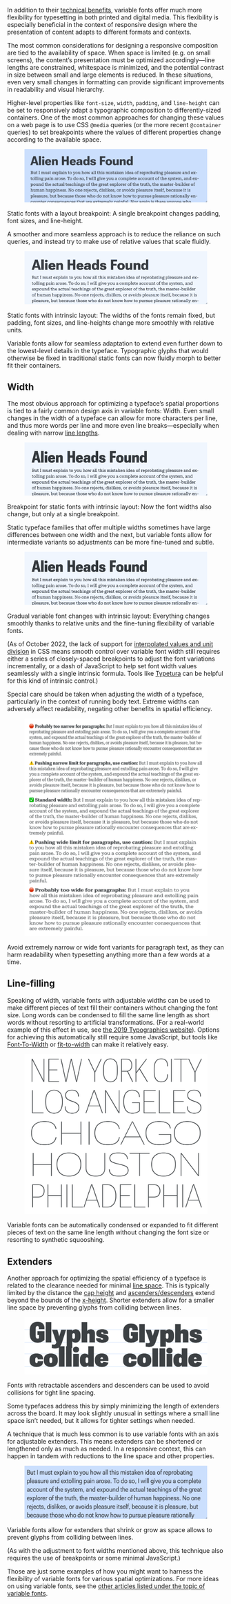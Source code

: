 In addition to their [technical benefits](/lesson/web_font_comparisons_variable_vs_static), variable fonts offer much more flexibility for typesetting in both printed and digital media. This flexibility is especially beneficial in the context of responsive design where the presentation of content adapts to different formats and contexts.

The most common considerations for designing a responsive composition are tied to the availability of space. When space is limited (e.g. on small screens), the content’s presentation must be optimized accordingly—line lengths are constrained, whitespace is minimized, and the potential contrast in size between small and large elements is reduced. In these situations, even very small changes in formatting can provide significant improvements in readability and visual hierarchy.

Higher-level properties like `font-size`, `width`, `padding`, and `line-height` can be set to responsively adapt a typographic composition to differently-sized containers. One of the most common approaches for changing these values on a web page is to use CSS `@media` queries (or the more recent `@container` queries) to set breakpoints where the values of different properties change according to the available space.

<figure>

![INSERT_ALT](images/3_1.gif)

</figure>
<figcaption>Static fonts with a layout breakpoint: A single breakpoint changes padding, font sizes, and line-height.</figcaption>

A smoother and more seamless approach is to reduce the reliance on such queries, and instead try to make use of relative values that scale fluidly.

<figure>

![INSERT_ALT](images/3_2.gif)

</figure>
<figcaption>Static fonts with intrinsic layout: The widths of the fonts remain fixed, but padding, font sizes, and line-heights change more smoothly with relative units.</figcaption>

Variable fonts allow for seamless adaptation to extend even further down to the lowest-level details in the typeface. Typographic glyphs that would otherwise be fixed in traditional static fonts can now fluidly morph to better fit their containers.

## Width

The most obvious approach for optimizing a typeface’s spatial proportions is tied to a fairly common design axis in variable fonts: Width. Even small changes in the width of a typeface can allow for more characters per line, and thus more words per line and more even line breaks—especially when dealing with narrow [line lengths](/glossary/measure_line_length).

<figure>

![INSERT_ALT](images/3_3.gif)

</figure>
<figcaption>Breakpoint for static fonts with intrinsic layout: Now the font widths also change, but only at a single breakpoint.</figcaption>

Static typeface families that offer multiple widths sometimes have large differences between one width and the next, but variable fonts allow for intermediate variants so adjustments can be more fine-tuned and subtle.

<figure>

![INSERT_ALT](images/3_4.gif)

</figure>
<figcaption>Gradual variable font changes with intrinsic layout: Everything changes smoothly thanks to relative units and the fine-tuning flexibility of variable fonts.</figcaption>

(As of October 2022, the lack of support for [interpolated values and unit division](https://css.oddbird.net/rwd/interpolation/) in CSS means smooth control over variable font width still requires either a series of closely-spaced breakpoints to adjust the font variations incrementally, or a dash of JavaScript to help set font width values seamlessly with a single intrinsic formula. Tools like [Typetura](https://typetura.com) can be helpful for this kind of intrinsic control.)

Special care should be taken when adjusting the width of a typeface, particularly in the context of running body text. Extreme widths can adversely affect readability, negating other benefits in spatial efficiency.

<figure>

![INSERT_ALT](images/3_5.svg)

</figure>
<figcaption>Avoid extremely narrow or wide font variants for paragraph text, as they can harm readability when typesetting anything more than a few words at a time.</figcaption>

## Line-filling

Speaking of width, variable fonts with adjustable widths can be used to make different pieces of text fill their containers without changing the font size. Long words can be condensed to fill the same line length as short words without resorting to artificial transformations. (For a real-world example of this effect in use, see [the 2019 Typographics website](https://2019.typographics.com)). Options for achieving this automatically still require some JavaScript, but tools like [Font-To-Width](http://font-to-width.com) or [fit-to-width](https://github.com/Lorp/fit-to-width) can make it relatively easy.

<figure>

![INSERT_ALT](images/3_6.svg)

</figure>
<figcaption>Variable fonts can be automatically condensed or expanded to fit different pieces of text on the same line length without changing the font size or resorting to synthetic squooshing.</figcaption>

## Extenders

Another approach for optimizing the spatial efficiency of a typeface is related to the clearance needed for minimal [line space](/glossary/line_height_leading). This is typically limited by the distance the [cap height](/glossary/cap_height) and [ascenders/descenders](/glossary/ascenders_descenders) extend beyond the bounds of the [x-height](/glossary/x_height). Shorter extenders allow for a smaller line space by preventing glyphs from colliding between lines.

<figure>

![INSERT_ALT](images/3_7.svg)

</figure>
<figcaption>Fonts with retractable ascenders and descenders can be used to avoid collisions for tight line spacing.</figcaption>

Some typefaces address this by simply minimizing the length of extenders across the board. It may look slightly unusual in settings where a small line space isn’t needed, but it allows for tighter settings when needed.

A technique that is much less common is to use variable fonts with an axis for adjustable extenders. This means extenders can be shortened or lengthened only as much as needed. In a responsive context, this can happen in tandem with reductions to the line space and other properties.

<figure>

![INSERT_ALT](images/3_8.gif)

</figure>
<figcaption>Variable fonts allow for extenders that shrink or grow as space allows to prevent glyphs from colliding between lines.</figcaption>

(As with the adjustment to font widths mentioned above, this technique also requires the use of breakpoints or some minimal JavaScript.)

Those are just some examples of how you might want to harness the flexibility of variable fonts for various spatial optimizations. For more ideas on using variable fonts, see the [other articles listed under the topic of variable fonts](https://fonts.google.com/knowledge/topics/variable_fonts).
